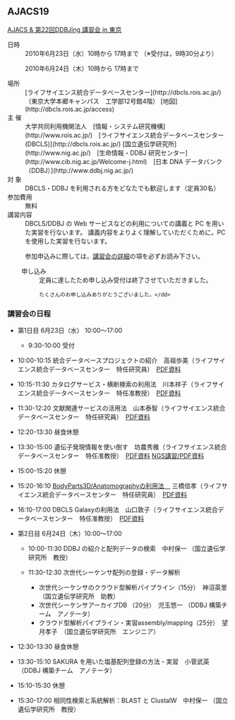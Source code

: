AJACS19
-------

[AJACS & 第22回DDBJing 講習会 in 東京](http://www.ddbj.nig.ac.jp/ddbjing/)
<dt>日時</dt>
<dd>2010年6月23日（水）10時から 17時まで     （※受付は，9時30分より）  

2010年6月24日（木）10時から 17時まで</dd>
<dt>場所</dt>
<dd>[ライフサイエンス統合データベースセンター](http://dbcls.rois.ac.jp/)　（東京大学本郷キャンパス　工学部12号館4階） [地図](http://dbcls.rois.ac.jp/access)</dd>
<dt>主 催</dt>
<dd>大学共同利用機関法人　[情報・システム研究機構](http://www.rois.ac.jp/)　[ライフサイエンス統合データベースセンター(DBCLS)](http://dbcls.rois.ac.jp/)  
[国立遺伝学研究所](http://www.nig.ac.jp/)　[生命情報・DDBJ 研究センター](http://www.cib.nig.ac.jp/Welcome-j.html)　[日本 DNA データバンク（DDBJ）](http://www.ddbj.nig.ac.jp/)</dd>
<dt>対 象</dt>
<dd>DBCLS・DDBJ を利用される方をどなたでも歓迎します（定員30名）</dd>
<dt>参加費用</dt>
<dd>無料</dd>
<dt>講習内容</dt>
<dd>DBCLS/DDBJ の Web サービスなどの利用についての講義と PC を用いた実習を行ないます。 講義内容をよりよく理解していただくために，PC を使用した実習を行ないます。   

参加申込みに際しては，[講習会の詳細](http://www.ddbj.nig.ac.jp/ddbjing/)の項を必ずお読み下さい。</dd>

<dl class="list1" style="padding-left:16px;margin-left:16px">
    <dt>申し込み</dt>
    <dd>定員に達したため申し込み受付は終了させていただきました。  

    たくさんのお申し込みありがとうございました。</dd>
</dl>

###  講習会の日程  

* 第1日目 6月23日（水）   10:00～17:00

    * 9:30-10:00	受付

* 10:00-10:15	統合データベースプロジェクトの紹介　高祖歩美（ライフサイエンス統合データベースセンター　特任研究員）　[PDF資料](http://motdb.dbcls.jp/?plugin=attach&pcmd=open&file=100623LSDB.pdf&refer=AJACS19)
* 10:15-11:30	カタログサービス・横断検索の利用法　川本祥子（ライフサイエンス統合データベースセンター　特任准教授）　[PDF資料](http://motdb.dbcls.jp/?plugin=attach&pcmd=open&file=100623database.pdf&refer=AJACS19)
* 11:30-12:20	文献関連サービスの活用法　山本泰智（ライフサイエンス統合データベースセンター　特任研究員）　[PDF資料](http://motdb.dbcls.jp/?plugin=attach&pcmd=open&file=100623documents.pdf&refer=AJACS19)

* 12:20-13:30	昼食休憩

* 13:30-15:00	遺伝子発現情報を使い倒す　坊農秀雅（ライフサイエンス統合データベースセンター　特任准教授）　[PDF資料](http://motdb.dbcls.jp/?plugin=attach&pcmd=open&file=100623togoexp.pdf&refer=AJACS19%2Fbono) [NGS講習/PDF資料](http://g86.dbcls.jp/~iNut/chateautogo/?p=41)

* 15:00-15:20	休憩

* 15:20-16:10	[BodyParts3D/Anatomographyの利用法　](http://MotDB.DBCLS.jp/?AJACS19%2Fmitsuhashi "AJACS19/mitsuhashi (2936d)") 三橋信孝（ライフサイエンス統合データベースセンター　特任研究員）　[PDF資料](http://motdb.dbcls.jp/?plugin=attach&refer=AJACS19%2Fmitsuhashi&openfile=100623BodyParts3D.pdf)
* 16:10-17:00	DBCLS Galaxyの利用法　山口敦子（ライフサイエンス統合データベースセンター　特任准教授）　[PDF資料](http://motdb.dbcls.jp/?plugin=attach&pcmd=open&file=100623Galaxy.pdf&refer=AJACS19)

* 第2日目 6月24日（木）10:00～17:00

    * 10:00-11:30	DDBJ の紹介と配列データの検索　中村保一 （国立遺伝学研究所　教授）
    * 11:30-12:30	次世代シーケンサ配列の登録・データ解析

        * 次世代シーケンサのクラウド型解析パイプライン（15分）　神沼英里 （国立遺伝学研究所　助教）
        * 次世代シーケンサアーカイブDB （20分）　児玉悠一 （DDBJ 構築チーム　アノテータ）
        * クラウド型解析パイプライン・実習assembly/mapping（25分）　望月孝子　（国立遺伝学研究所　エンジニア）

* 12:30-13:30	昼食休憩

* 13:30-15:10	SAKURA を用いた塩基配列登録の方法・実習　小菅武英（DDBJ 構築チーム　アノテータ）

* 15:10-15:30	休憩

* 15:30-17:00	相同性検索と系統解析：BLAST と ClustalW　中村保一 （国立遺伝学研究所　教授）
